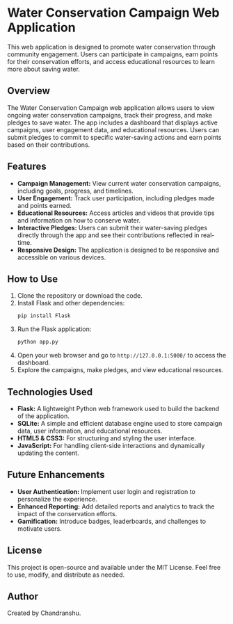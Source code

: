 # Water Conservation Campaign Web Application

This web application is designed to promote water conservation through community engagement. Users can participate in campaigns, earn points for their conservation efforts, and access educational resources to learn more about saving water.

## Overview

The Water Conservation Campaign web application allows users to view ongoing water conservation campaigns, track their progress, and make pledges to save water. The app includes a dashboard that displays active campaigns, user engagement data, and educational resources. Users can submit pledges to commit to specific water-saving actions and earn points based on their contributions.

## Features

- **Campaign Management:** View current water conservation campaigns, including goals, progress, and timelines.
- **User Engagement:** Track user participation, including pledges made and points earned.
- **Educational Resources:** Access articles and videos that provide tips and information on how to conserve water.
- **Interactive Pledges:** Users can submit their water-saving pledges directly through the app and see their contributions reflected in real-time.
- **Responsive Design:** The application is designed to be responsive and accessible on various devices.

## How to Use

1. Clone the repository or download the code.
2. Install Flask and other dependencies:
    ```bash
    pip install Flask
    ```
3. Run the Flask application:
    ```bash
    python app.py
    ```
4. Open your web browser and go to `http://127.0.0.1:5000/` to access the dashboard.
5. Explore the campaigns, make pledges, and view educational resources.

## Technologies Used

- **Flask:** A lightweight Python web framework used to build the backend of the application.
- **SQLite:** A simple and efficient database engine used to store campaign data, user information, and educational resources.
- **HTML5 & CSS3:** For structuring and styling the user interface.
- **JavaScript:** For handling client-side interactions and dynamically updating the content.

## Future Enhancements

- **User Authentication:** Implement user login and registration to personalize the experience.
- **Enhanced Reporting:** Add detailed reports and analytics to track the impact of the conservation efforts.
- **Gamification:** Introduce badges, leaderboards, and challenges to motivate users.

## License

This project is open-source and available under the MIT License. Feel free to use, modify, and distribute as needed.

## Author

Created by Chandranshu.
